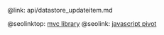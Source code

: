 @link: api/datastore_updateitem.md

@seolinktop: [mvc library](https://webix.com)
@seolink: [javascript pivot](https://webix.com/pivot/)